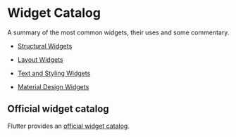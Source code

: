 # Widget Catalog

A summary of the most common widgets, their uses and some commentary.

- [Structural Widgets](catalog/structural.md)
  
- [Layout Widgets](catalog/layout.md)

- [Text and Styling Widgets](catalog/text_styling.md)

- [Material Design Widgets](catalog/material_design.md)

## Official widget catalog

Flutter provides an [official widget catalog](https://docs.flutter.dev/ui/widgets).
